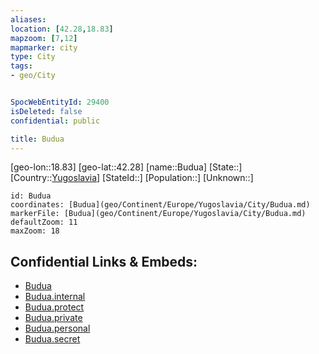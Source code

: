 ```yaml
---
aliases: 
location: [42.28,18.83]
mapzoom: [7,12] 
mapmarker: city 
type: City
tags:
- geo/City


SpocWebEntityId: 29400
isDeleted: false
confidential: public

title: Budua
---
```

[geo-lon::18.83]
[geo-lat::42.28]
[name::Budua]
[State::]
[Country::[Yugoslavia](geo/Continent/Europe/Yugoslavia.md)]
[StateId::]
[Population::]
[Unknown::]


```leaflet
id: Budua
coordinates: [Budua](geo/Continent/Europe/Yugoslavia/City/Budua.md)
markerFile: [Budua](geo/Continent/Europe/Yugoslavia/City/Budua.md)
defaultZoom: 11 
maxZoom: 18
```


## Confidential Links & Embeds: 
- [Budua](../../../../../../_public/geo/Continent/Europe/Yugoslavia/City/Budua.md) 
- [Budua.internal](../../../../../../_internal/geo/Continent/Europe/Yugoslavia/City/Budua.internal.md) 
- [Budua.protect](../../../../../../_protect/geo/Continent/Europe/Yugoslavia/City/Budua.protect.md) 
- [Budua.private](../../../../../../_private/geo/Continent/Europe/Yugoslavia/City/Budua.private.md) 
- [Budua.personal](../../../../../../_personal/geo/Continent/Europe/Yugoslavia/City/Budua.personal.md) 
- [Budua.secret](../../../../../../_secret/geo/Continent/Europe/Yugoslavia/City/Budua.secret.md) 
